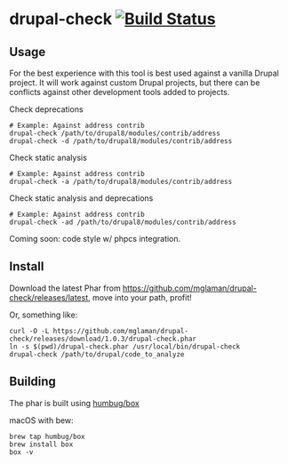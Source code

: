 # drupal-check [![Build Status](https://travis-ci.com/mglaman/drupal-check.svg?branch=master)](https://travis-ci.com/mglaman/drupal-check)

## Usage

For the best experience with this tool is best used against a vanilla Drupal project. It will work against custom Drupal 
projects, but there can be conflicts against other development tools added to projects.

Check deprecations

```
# Example: Against address contrib
drupal-check /path/to/drupal8/modules/contrib/address
drupal-check -d /path/to/drupal8/modules/contrib/address
```

Check static analysis

```
# Example: Against address contrib
drupal-check -a /path/to/drupal8/modules/contrib/address
```

Check static analysis and deprecations

```
# Example: Against address contrib
drupal-check -ad /path/to/drupal8/modules/contrib/address
```

Coming soon: code style w/ phpcs integration.

## Install

Download the latest Phar from https://github.com/mglaman/drupal-check/releases/latest, move into your path, profit!

Or, something like:

```
curl -O -L https://github.com/mglaman/drupal-check/releases/download/1.0.3/drupal-check.phar
ln -s $(pwd)/drupal-check.phar /usr/local/bin/drupal-check
drupal-check /path/to/drupal/code_to_analyze
```

## Building

The phar is built using [humbug/box](https://github.com/humbug/box)

macOS with bew:

```
brew tap humbug/box
brew install box
box -v
```
